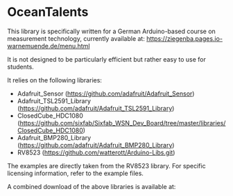 # OceanTalents

This library is specifically written for a German Arduino-based course on measurement technology, currently available at:
https://ziegenba.pages.io-warnemuende.de/menu.html

It is not designed to be particularly efficient but rather easy to use for students.

It relies on the following libraries:

- Adafruit_Sensor (https://github.com/adafruit/Adafruit_Sensor)
- Adafruit_TSL2591_Library (https://github.com/adafruit/Adafruit_TSL2591_Library)
- ClosedCube_HDC1080 (https://github.com/sixfab/Sixfab_WSN_Dev_Board/tree/master/libraries/ClosedCube_HDC1080)
- Adafruit_BMP280_Library (https://github.com/adafruit/Adafruit_BMP280_Library)
- RV8523 (https://github.com/watterott/Arduino-Libs.git)

The examples are directly taken from the RV8523 library. For specific licensing information, refer to the example files.

A combined download of the above libraries is available at: 